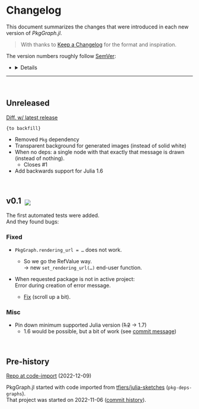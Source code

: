 
# Changelog

This document summarizes the changes that were introduced in each new version of _PkgGraph.jl_.

> With thanks to [Keep a Changelog](https://keepachangelog.com) for the format and inspiration.

The version numbers roughly follow [SemVer](https://semver.org/):
- <details>

  The version format is `major.minor.patch`,\
  with the latter two '`0`' if not specified.

  For versions ≥ 1.0, we try to guarantee the following:
    - `major` version increases are breaking
      - i.e. they can make existing code error;
    - `minor` version increases are not
      - i.e. they are backwards compatible.
    - `patch` versions are for e.g. bugfixes.
  
  <br>

  Before `v1` (so at `v0.x`), minor versions may be breaking too (and mostly are).
  </details>

-------------

<br>

## Unreleased

[Diff. w/ latest release][diff-unreleased]

<!--
Possible categories:
### Added
### Changed
### Fixed
### Deprecated  (for soon-to-be removed features)
### Removed
### Security
-->

`{to backfill}`
- Removed `Pkg` dependency
- Transparent background for generated images (instead of solid white)
- When no deps: a single node with that exactly that message is drawn
  (instead of nothing).
  - Closes #1
- Add backwards support for Julia 1.6

[diff-unreleased]: https://github.com/tfiers/PkgGraph.jl/compare/v0.1...HEAD

<br>


## v0.1  &nbsp;<sub>[![][v01-date-badge]][v01-release]</sub>

The first automated tests were added.\
And they found bugs:

### Fixed

- `PkgGraph.rendering_url = …` does not work.
    - So we go the RefValue way.\
      → new `set_rendering_url(…)` end-user function.

- When requested package is not in active project:\
  Error during creation of error message.
  - [Fix](https://github.com/tfiers/PkgGraph.jl/commit/f70e5aa#r92719993)
    (scroll up a bit).

### Misc

- Pin down minimum supported Julia version (~~1.2~~ → 1.7)
  - 1.6 would be possible, but a bit of work (see [commit message](https://github.com/tfiers/PkgGraph.jl/commit/2e39f84))

[v01-date-badge]: https://img.shields.io/badge/Released_on-2022--12--12-blue
[v01-release]: https://github.com/tfiers/PkgGraph.jl/releases/tag/v0.1



<br>

## Pre-history

[Repo at code-import][@import] (2022-12-09)

PkgGraph.jl started with code imported from [tfiers/julia-sketches][sketches]
(`pkg-deps-graphs`).\
That project was started on 2022-11-06 ([commit history][pre-hist]).

[@import]:  https://github.com/tfiers/PkgGraph.jl/tree/sketch-import
[sketches]: https://github.com/tfiers/julia-sketches
[pre-hist]: https://github.com/tfiers/julia-sketches/commits/main/pkg-deps-graph
